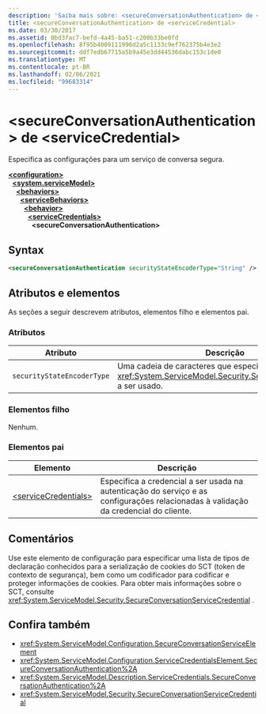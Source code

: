 ```yaml
---
description: 'Saiba mais sobre: <secureConversationAuthentication> de <serviceCredential>'
title: <secureConversationAuthentication> de <serviceCredential>
ms.date: 03/30/2017
ms.assetid: 0bd3fac7-befd-4a45-ba51-c200b33be0fd
ms.openlocfilehash: 8f95b4009111996d2a5c1133c9ef762375b4e3e2
ms.sourcegitcommit: ddf7edb67715a5b9a45e3dd44536dabc153c1de0
ms.translationtype: MT
ms.contentlocale: pt-BR
ms.lasthandoff: 02/06/2021
ms.locfileid: "99683314"
---
```

# <a name="secureconversationauthentication-of-servicecredential"></a>\<secureConversationAuthentication> de \<serviceCredential>

Especifica as configurações para um serviço de conversa segura.  
  
[**\<configuration>**](../configuration-element.md)\
&nbsp;&nbsp;[**\<system.serviceModel>**](system-servicemodel.md)\
&nbsp;&nbsp;&nbsp;&nbsp;[**\<behaviors>**](behaviors.md)\
&nbsp;&nbsp;&nbsp;&nbsp;&nbsp;&nbsp;[**\<serviceBehaviors>**](servicebehaviors.md)\
&nbsp;&nbsp;&nbsp;&nbsp;&nbsp;&nbsp;&nbsp;&nbsp;[**\<behavior>**](behavior-of-servicebehaviors.md)\
&nbsp;&nbsp;&nbsp;&nbsp;&nbsp;&nbsp;&nbsp;&nbsp;&nbsp;&nbsp;[**\<serviceCredentials>**](servicecredentials.md)\
&nbsp;&nbsp;&nbsp;&nbsp;&nbsp;&nbsp;&nbsp;&nbsp;&nbsp;&nbsp;&nbsp;&nbsp;**\<secureConversationAuthentication>**  
  
## <a name="syntax"></a>Syntax  
  
```xml  
<secureConversationAuthentication securityStateEncoderType="String" />
```  
  
## <a name="attributes-and-elements"></a>Atributos e elementos  

 As seções a seguir descrevem atributos, elementos filho e elementos pai.  
  
### <a name="attributes"></a>Atributos  
  
|Atributo|Descrição|  
|---------------|-----------------|  
|`securityStateEncoderType`|Uma cadeia de caracteres que especifica o tipo de <xref:System.ServiceModel.Security.SecurityStateEncoder> a ser usado.|  
  
### <a name="child-elements"></a>Elementos filho  

 Nenhum.  
  
### <a name="parent-elements"></a>Elementos pai  
  
|Elemento|Descrição|  
|-------------|-----------------|  
|[\<serviceCredentials>](servicecredentials.md)|Especifica a credencial a ser usada na autenticação do serviço e as configurações relacionadas à validação da credencial do cliente.|  
  
## <a name="remarks"></a>Comentários  

 Use este elemento de configuração para especificar uma lista de tipos de declaração conhecidos para a serialização de cookies do SCT (token de contexto de segurança), bem como um codificador para codificar e proteger informações de cookies. Para obter mais informações sobre o SCT, consulte <xref:System.ServiceModel.Security.SecureConversationServiceCredential> .  
  
## <a name="see-also"></a>Confira também

- <xref:System.ServiceModel.Configuration.SecureConversationServiceElement>
- <xref:System.ServiceModel.Configuration.ServiceCredentialsElement.SecureConversationAuthentication%2A>
- <xref:System.ServiceModel.Description.ServiceCredentials.SecureConversationAuthentication%2A>
- <xref:System.ServiceModel.Security.SecureConversationServiceCredential>
